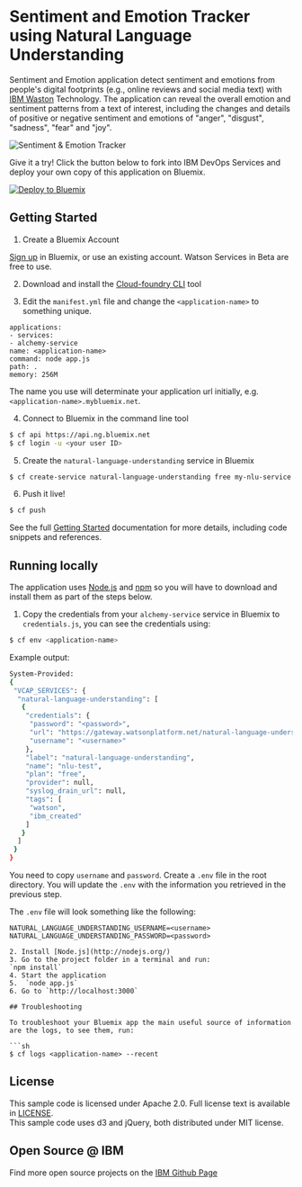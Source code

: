 # Sentiment and Emotion Tracker using Natural Language Understanding

Sentiment and Emotion application detect sentiment and emotions from people's digital footprints (e.g., online reviews and social media text) with [IBM Waston](watson) Technology. The application can reveal the overall emotion and sentiment patterns from a text of interest, including the changes and details of positive or negative sentiment and emotions of "anger", "disgust", "sadness", "fear" and "joy".

 ![Sentiment & Emotion Tracker](http://i.imgur.com/kEg5hBi.png)

Give it a try! Click the button below to fork into IBM DevOps Services and deploy your own copy of this application on Bluemix.

[![Deploy to Bluemix](https://bluemix.net/deploy/button.png)](https://bluemix.net/deploy?repository=https://github.com/naisofly/sentiment-and-emotion)

## Getting Started

1. Create a Bluemix Account

[Sign up][sign_up] in Bluemix, or use an existing account. Watson Services in Beta are free to use.

2. Download and install the [Cloud-foundry CLI][cloud_foundry] tool

3. Edit the `manifest.yml` file and change the `<application-name>` to something unique.  

```none
applications:
- services:
- alchemy-service
name: <application-name>
command: node app.js
path: .
memory: 256M
```
The name you use will determinate your application url initially, e.g. `<application-name>.mybluemix.net`.

4. Connect to Bluemix in the command line tool
```sh
$ cf api https://api.ng.bluemix.net
$ cf login -u <your user ID>
```

5. Create the `natural-language-understanding` service in Bluemix

```sh
$ cf create-service natural-language-understanding free my-nlu-service
```

6. Push it live!

```sh
$ cf push
```

See the full [Getting Started][getting_started] documentation for more details, including code snippets and references.

## Running locally
The application uses [Node.js](http://nodejs.org/) and [npm](https://www.npmjs.com/) so you will have to download and install them as part of the steps below.

1. Copy the credentials from your `alchemy-service` service in Bluemix to `credentials.js`, you can see the credentials using:

```sh
$ cf env <application-name>
```
Example output:
```sh
System-Provided:
{
 "VCAP_SERVICES": {
  "natural-language-understanding": [
   {
    "credentials": {
     "password": "<password>",
     "url": "https://gateway.watsonplatform.net/natural-language-understanding/api",
     "username": "<username>"
    },
    "label": "natural-language-understanding",
    "name": "nlu-test",
    "plan": "free",
    "provider": null,
    "syslog_drain_url": null,
    "tags": [
     "watson",
     "ibm_created"
    ]
   }
  ]
 }
}
```

You need to copy `username` and `password`.
Create a `.env` file in the root directory.
You will update the `.env` with the information you retrieved in the previous step.

The `.env` file will look something like the following:

```none
NATURAL_LANGUAGE_UNDERSTANDING_USERNAME=<username>
NATURAL_LANGUAGE_UNDERSTANDING_PASSWORD=<password>

2. Install [Node.js](http://nodejs.org/)
3. Go to the project folder in a terminal and run:
`npm install`
4. Start the application
5.  `node app.js`
6. Go to `http://localhost:3000`

## Troubleshooting

To troubleshoot your Bluemix app the main useful source of information are the logs, to see them, run:

```sh
$ cf logs <application-name> --recent
```

## License

This sample code is licensed under Apache 2.0. Full license text is available in [LICENSE](LICENSE).  
This sample code uses d3 and jQuery, both distributed under MIT license.

## Open Source @ IBM
Find more open source projects on the [IBM Github Page](http://ibm.github.io/)

[service_url]: http://www.ibm.com/smarterplanet/us/en/ibmwatson/developercloud/alchemy-language.html
[watson]:https://www.ibm.com/watson/developercloud
[cloud_foundry]: https://github.com/cloudfoundry/cli
[sentiment_service]:http://www.alchemyapi.com/api/sentiment-analysis
[emotion_service]:http://www.alchemyapi.com/api/emotion-analysis
[getting_started]: https://www.ibm.com/watson/developercloud/doc/common/
[sign_up]: https://console.ng.bluemix.net/registration/
